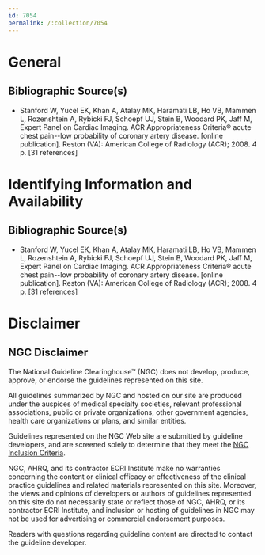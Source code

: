 ```yaml
---
id: 7054
permalink: /:collection/7054
---
```


# General

## Bibliographic Source(s)

- Stanford W, Yucel EK, Khan A, Atalay MK, Haramati LB, Ho VB, Mammen L, Rozenshtein A, Rybicki FJ, Schoepf UJ, Stein B, Woodard PK, Jaff M, Expert Panel on Cardiac Imaging. ACR Appropriateness Criteria® acute chest pain--low probability of coronary artery disease. [online publication]. Reston (VA): American College of Radiology (ACR); 2008. 4 p. [31 references]

# Identifying Information and Availability

## Bibliographic Source(s)

- Stanford W, Yucel EK, Khan A, Atalay MK, Haramati LB, Ho VB, Mammen L, Rozenshtein A, Rybicki FJ, Schoepf UJ, Stein B, Woodard PK, Jaff M, Expert Panel on Cardiac Imaging. ACR Appropriateness Criteria® acute chest pain--low probability of coronary artery disease. [online publication]. Reston (VA): American College of Radiology (ACR); 2008. 4 p. [31 references]

# Disclaimer

## NGC Disclaimer

The National Guideline Clearinghouse™ (NGC) does not develop, produce, approve, or endorse the guidelines represented on this site.

All guidelines summarized by NGC and hosted on our site are produced under the auspices of medical specialty societies, relevant professional associations, public or private organizations, other government agencies, health care organizations or plans, and similar entities.

Guidelines represented on the NGC Web site are submitted by guideline developers, and are screened solely to determine that they meet the [NGC Inclusion Criteria](/help-and-about/summaries/inclusion-criteria).

NGC, AHRQ, and its contractor ECRI Institute make no warranties concerning the content or clinical efficacy or effectiveness of the clinical practice guidelines and related materials represented on this site. Moreover, the views and opinions of developers or authors of guidelines represented on this site do not necessarily state or reflect those of NGC, AHRQ, or its contractor ECRI Institute, and inclusion or hosting of guidelines in NGC may not be used for advertising or commercial endorsement purposes.

Readers with questions regarding guideline content are directed to contact the guideline developer.


